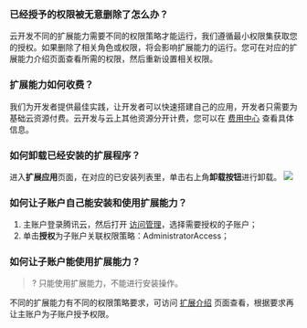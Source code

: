 
### 已经授予的权限被无意删除了怎么办？
云开发不同的扩展能力需要不同的权限策略才能运行，我们遵循最小权限集获取您的授权。如果删除了相关角色或权限，将会影响扩展能力的运行。您可在对应的扩展能力介绍页面查看所需的权限，然后重新设置相关权限。

### 扩展能力如何收费？
我们为开发者提供最佳实践，让开发者可以快速搭建自己的应用，开发者只需要为基础云资源付费。云开发与云上其他资源分开计费，您可以在 [费用中心](https://console.cloud.tencent.com/expense/overview) 查看具体信息。

### 如何卸载已经安装的扩展程序？
进入**扩展应用**页面，在对应的已安装列表里，单击右上角**卸载按钮**进行卸载。
![](https://qcloudimg.tencent-cloud.cn/raw/cee88db958e865a41fb880a08222a4e9.png)

### 如何让子账户自己能安装和使用扩展能力？

1. 主账户登录腾讯云，然后打开 [访问管理](https://console.cloud.tencent.com/cam)，选择需要授权的子账户；
2. 单击**授权**为子账户关联权限策略：AdministratorAccess；

### 如何让子账户能使用扩展能力？
>? 只能使用扩展能力，不能进行安装操作。

不同的扩展能力有不同的权限策略要求，可访问 [扩展介绍](https://cloud.tencent.com/document/product/876/42100#.E7.8E.B0.E6.9C.89.E6.89.A9.E5.B1.95.E8.83.BD.E5.8A.9B) 页面查看，根据要求再让主账户为子账户授予权限。

